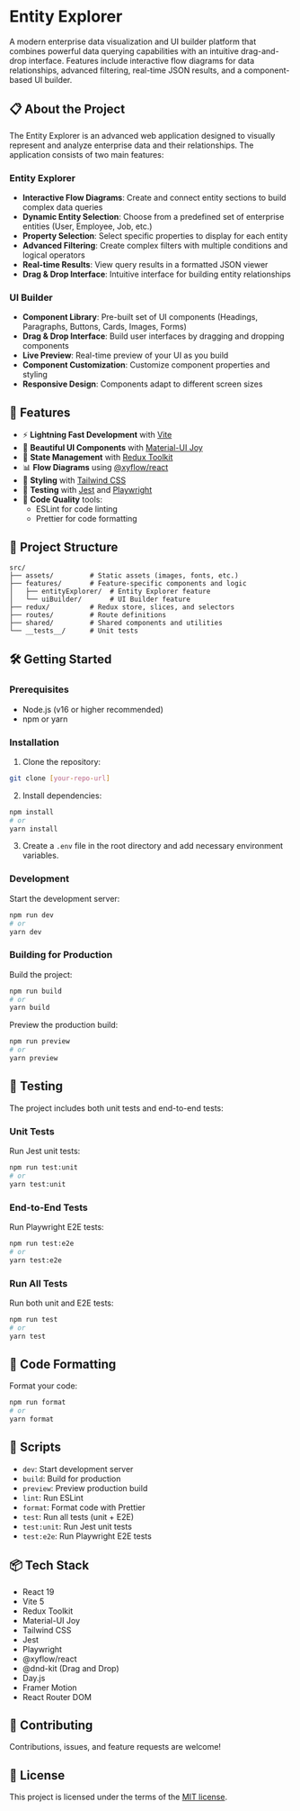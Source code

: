 # Entity Explorer

A modern enterprise data visualization and UI builder platform that combines powerful data querying capabilities with an intuitive drag-and-drop interface. Features include interactive flow diagrams for data relationships, advanced filtering, real-time JSON results, and a component-based UI builder.

## 📋 About the Project

The Entity Explorer is an advanced web application designed to visually represent and analyze enterprise data and their relationships. The application consists of two main features:

### Entity Explorer

- **Interactive Flow Diagrams**: Create and connect entity sections to build complex data queries
- **Dynamic Entity Selection**: Choose from a predefined set of enterprise entities (User, Employee, Job, etc.)
- **Property Selection**: Select specific properties to display for each entity
- **Advanced Filtering**: Create complex filters with multiple conditions and logical operators
- **Real-time Results**: View query results in a formatted JSON viewer
- **Drag & Drop Interface**: Intuitive interface for building entity relationships

### UI Builder

- **Component Library**: Pre-built set of UI components (Headings, Paragraphs, Buttons, Cards, Images, Forms)
- **Drag & Drop Interface**: Build user interfaces by dragging and dropping components
- **Live Preview**: Real-time preview of your UI as you build
- **Component Customization**: Customize component properties and styling
- **Responsive Design**: Components adapt to different screen sizes

## 🚀 Features

- ⚡️ **Lightning Fast Development** with [Vite](https://vitejs.dev/)
- 🎨 **Beautiful UI Components** with [Material-UI Joy](https://mui.com/joy-ui/)
- 🎯 **State Management** with [Redux Toolkit](https://redux-toolkit.js.org/)
- 📊 **Flow Diagrams** using [@xyflow/react](https://reactflow.dev/)
- 🎨 **Styling** with [Tailwind CSS](https://tailwindcss.com/)
- 🧪 **Testing** with [Jest](https://jestjs.io/) and [Playwright](https://playwright.dev/)
- 🎯 **Code Quality** tools:
  - ESLint for code linting
  - Prettier for code formatting

## 📁 Project Structure

```
src/
├── assets/         # Static assets (images, fonts, etc.)
├── features/       # Feature-specific components and logic
│   ├── entityExplorer/  # Entity Explorer feature
│   └── uiBuilder/       # UI Builder feature
├── redux/          # Redux store, slices, and selectors
├── routes/         # Route definitions
├── shared/         # Shared components and utilities
└── __tests__/      # Unit tests
```

## 🛠️ Getting Started

### Prerequisites

- Node.js (v16 or higher recommended)
- npm or yarn

### Installation

1. Clone the repository:

```bash
git clone [your-repo-url]
```

2. Install dependencies:

```bash
npm install
# or
yarn install
```

3. Create a `.env` file in the root directory and add necessary environment variables.

### Development

Start the development server:

```bash
npm run dev
# or
yarn dev
```

### Building for Production

Build the project:

```bash
npm run build
# or
yarn build
```

Preview the production build:

```bash
npm run preview
# or
yarn preview
```

## 🧪 Testing

The project includes both unit tests and end-to-end tests:

### Unit Tests

Run Jest unit tests:

```bash
npm run test:unit
# or
yarn test:unit
```

### End-to-End Tests

Run Playwright E2E tests:

```bash
npm run test:e2e
# or
yarn test:e2e
```

### Run All Tests

Run both unit and E2E tests:

```bash
npm run test
# or
yarn test
```

## 🎨 Code Formatting

Format your code:

```bash
npm run format
# or
yarn format
```

## 📝 Scripts

- `dev`: Start development server
- `build`: Build for production
- `preview`: Preview production build
- `lint`: Run ESLint
- `format`: Format code with Prettier
- `test`: Run all tests (unit + E2E)
- `test:unit`: Run Jest unit tests
- `test:e2e`: Run Playwright E2E tests

## 📦 Tech Stack

- React 19
- Vite 5
- Redux Toolkit
- Material-UI Joy
- Tailwind CSS
- Jest
- Playwright
- @xyflow/react
- @dnd-kit (Drag and Drop)
- Day.js
- Framer Motion
- React Router DOM

## 🤝 Contributing

Contributions, issues, and feature requests are welcome!

## 📄 License

This project is licensed under the terms of the [MIT license](LICENSE).
